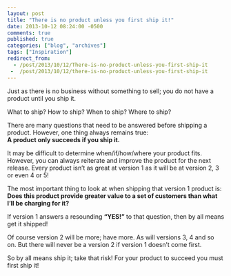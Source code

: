```yaml
---
layout: post
title: "There is no product unless you first ship it!"
date: 2013-10-12 08:24:00 -0500
comments: true
published: true
categories: ["blog", "archives"]
tags: ["Inspiration"]
redirect_from: 
  - /post/2013/10/12/There-is-no-product-unless-you-first-ship-it
 -  /post/2013/10/12/there-is-no-product-unless-you-first-ship-it
---
```

<!-- more -->
<p>Just as there is no business without something to sell; you do not have a product until you ship it.</p>
<p>What to ship? How to ship? When to ship? Where to ship?</p>
<p>There are many questions that need to be answered before shipping a product. However, one thing always remains true:<br /><strong>A product only succeeds if you ship it.</strong></p>
<p>It may be difficult to determine when/if/how/where your product fits. However, you can always reiterate and improve the product for the next release. Every product isn&rsquo;t as great at version 1 as it will be at version 2, 3 or even 4 or 5!</p>
<p>The most important thing to look at when shipping that version 1 product is:<br /><strong>Does this product provide greater value to a set of customers than what I&rsquo;ll be charging for it?</strong></p>
<p>If version 1 answers a resounding <strong>&ldquo;YES!&rdquo;</strong> to that question, then by all means get it shipped!</p>
<p>Of course version 2 will be more; have more. As will versions 3, 4 and so on. But there will never be a version 2 if version 1 doesn&rsquo;t come first.</p>
<p>So by all means ship it; take that risk! For your product to succeed you must first ship it!</p>
